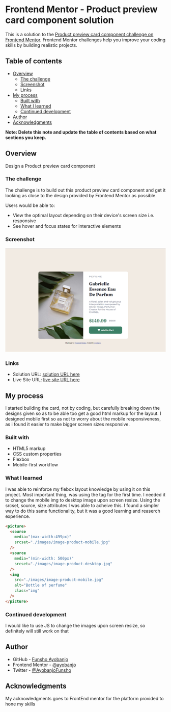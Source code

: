 # Frontend Mentor - Product preview card component solution

This is a solution to the [Product preview card component challenge on Frontend Mentor](https://www.frontendmentor.io/challenges/product-preview-card-component-GO7UmttRfa). Frontend Mentor challenges help you improve your coding skills by building realistic projects.

## Table of contents

- [Overview](#overview)
  - [The challenge](#the-challenge)
  - [Screenshot](#screenshot)
  - [Links](#links)
- [My process](#my-process)
  - [Built with](#built-with)
  - [What I learned](#what-i-learned)
  - [Continued development](#continued-development)
- [Author](#author)
- [Acknowledgments](#acknowledgments)

**Note: Delete this note and update the table of contents based on what sections you keep.**

## Overview

Design a Product preview card component

### The challenge

The challenge is to build out this product preview card component and get it looking as close to the design provided by Frontend Mentor as possible.

Users would be able to:

- View the optimal layout depending on their device's screen size i.e. responsive
- See hover and focus states for interactive elements

### Screenshot

![](./screenshots/desktop%20ss.png)

### Links

- Solution URL: [solution URL here](https://github.com/ayobanjo/frontend_mentor-1)
- Live Site URL: [live site URL here](https://ayobanjo.github.io/frontend_mentor-1/)

## My process

I started building the card, not by coding, but carefully breaking down the designs given so as to be able too get a good html markup for the layout. I designed mobile first so as not to worry about the mobile responsiveness, as i found it easier to make bigger screen sizes responsive.

### Built with

- HTML5 markup
- CSS custom properties
- Flexbox
- Mobile-first workflow

### What I learned

I was able to reinforce my flebox layout knowledge by using it on this project. Most important thing, was using the <Piture> tag for the first time. I needed it to change the mobile img to desktop image upon screen resize. Using the srcset, source, size attributes I was able to acheive this. I found a simpler way to do this same functionality, but it was a good learning and reaserch experience.

```html
<picture>
  <source
    media="(max-width:499px)"
    srcset="./images/image-product-mobile.jpg"
  />
  <source
    media="(min-width: 500px)"
    srcset="./images/image-product-desktop.jpg"
  />
  <img
    src="./images/image-product-mobile.jpg"
    alt="Bottle of perfume"
    class="img"
  />
</picture>
```

### Continued development

I would like to use JS to change the images upon screen resize, so definitely will still work on that

## Author

- GitHub - [Funsho Ayobanjo](https://github.com/ayobanjo)
- Frontend Mentor - [@ayobanjo](https://www.frontendmentor.io/profile/ayobanjo)
- Twitter - [@AyobanjoFunsho](https://www.twitter.com/ayobanjofunsho)

## Acknowledgments

My acknowledgments goes to FrontEnd mentor for the platform provided to hone my skills
